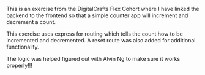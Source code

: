 This is an exercise from the DigitalCrafts Flex Cohort where I have linked the backend to the frontend so that a simple counter app
will increment and decrement a count.

This exercise uses express for routing which tells the count how to be incremented and decremented. A reset route was also
added for additional functionality.

The logic was helped figured out with Alvin Ng to make sure it works properly!!!
